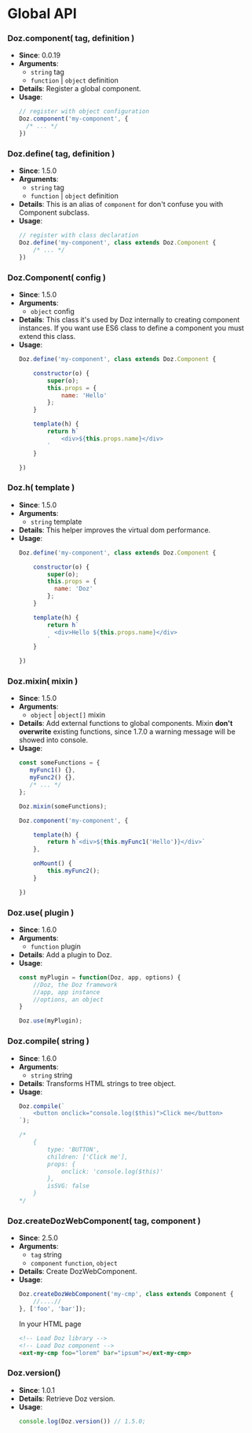 # Global API

### Doz.component( tag, definition )

- **Since**: 0.0.19
- **Arguments**:
    - `string` tag
    - `function` | `object` definition
- **Details**: Register a global component.
- **Usage**:
  ``` js
  // register with object configuration
  Doz.component('my-component', {
    /* ... */
  })
  ```

### Doz.define( tag, definition )

- **Since**: 1.5.0
- **Arguments**:
    - `string` tag
    - `function` | `object` definition
- **Details**:
    This is an alias of `component` for don't confuse you with Component subclass.
- **Usage**:
    ``` js
    // register with class declaration
    Doz.define('my-component', class extends Doz.Component {
        /* ... */
    })
    ```

### Doz.Component( config )

- **Since**: 1.5.0
- **Arguments**:
    - `object` config
- **Details**:
    This class it's used by Doz internally to creating component instances.
    If you want use ES6 class to define a component you must extend this class.
- **Usage**:
    ``` js
    Doz.define('my-component', class extends Doz.Component {

        constructor(o) {
            super(o);
            this.props = {
                name: 'Hello'
            };
        }

        template(h) {
            return h`
                <div>${this.props.name}</div>
            `
        }

    })
    ```

### Doz.h( template )

- **Since**: 1.5.0
- **Arguments**:
    - `string` template
- **Details**: This helper improves the virtual dom performance.
- **Usage**:
    ``` js
    Doz.define('my-component', class extends Doz.Component {

        constructor(o) {
            super(o);
            this.props = {
              name: 'Doz'
            };
        }

        template(h) {
            return h`
              <div>Hello ${this.props.name}</div>
            `
        }

    })
    ```

### Doz.mixin( mixin )

- **Since**: 1.5.0
- **Arguments**:
    - `object` | `object[]` mixin
- **Details**: Add external functions to global components. Mixin **don't overwrite** existing functions, since 1.7.0 a warning message will be showed into console.
- **Usage**:
    ``` js
    const someFunctions = {
       myFunc1() {},
       myFunc2() {},
       /* ... */
    };

    Doz.mixin(someFunctions);

    Doz.component('my-component', {

        template(h) {
            return h`<div>${this.myFunc1('Hello')}</div>`
        },

        onMount() {
            this.myFunc2();
        }

    })
    ```

### Doz.use( plugin )

- **Since**: 1.6.0
- **Arguments**:
    - `function` plugin
- **Details**: Add a plugin to Doz.
- **Usage**:
    ``` js
    const myPlugin = function(Doz, app, options) {
        //Doz, the Doz framework
        //app, app instance
        //options, an object
    }

    Doz.use(myPlugin);
    ```

### Doz.compile( string )

- **Since**: 1.6.0
- **Arguments**:
    - `string` string
- **Details**: Transforms HTML strings to tree object.
- **Usage**:
    ``` js
    Doz.compile(`
        <button onclick="console.log($this)">Click me</button>
    `);

    /*
        {
            type: 'BUTTON',
            children: ['Click me'],
            props: {
                onclick: 'console.log($this)'
            },
            isSVG: false
        }
    */

    ```
  
### Doz.createDozWebComponent( tag, component )

- **Since**: 2.5.0
- **Arguments**:
    - `tag` string
    - `component` `function`, `object`
- **Details**: Create DozWebComponent.
- **Usage**:
    ``` js
    Doz.createDozWebComponent('my-cmp', class extends Component {
        //....//
    }, ['foo', 'bar']);
    ```
    In your HTML page
    ```html
    <!-- Load Doz library -->
    <!-- Load Doz component -->
    <ext-my-cmp foo="lorem" bar="ipsum"></ext-my-cmp> 
    ```

### Doz.version()

- **Since**: 1.0.1
- **Details**: Retrieve Doz version.
- **Usage**:
    ``` js
    console.log(Doz.version()) // 1.5.0;
    ```